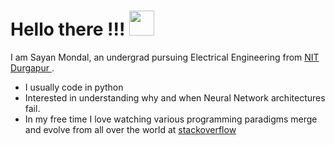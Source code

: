 <!-- <div align="center">
   <img src="tenor.gif" alt="alt text" width="800" height="400" />
</div>
<br> -->

# Hello there !!! <img src="https://raw.githubusercontent.com/MartinHeinz/MartinHeinz/master/wave.gif" width="40px">

I am Sayan Mondal, an undergrad pursuing Electrical Engineering from <a href="https://nitdgp.ac.in/"> NIT Durgapur </a> . <br>
<!-- - I am extremely fascinated by Machine Learning Algorithms 🧡.<br>
- Sometimes I build websites primarily using Django 😅. -->

- I usually code in python
- Interested in understanding why and when Neural Network architectures fail.
- In my free time I love watching various programming paradigms merge and evolve from all over the world at <a href="https://stackoverflow.com/users/16361344/cshelly" >stackoverflow  </a>



<!--
**sayan-mondal-tech/sayan-mondal-tech** is a ✨ _special_ ✨ repository because its `README.md` (this file) appears on your GitHub profile.

Here are some ideas to get you started:

![Top Langs](https://github-readme-stats.vercel.app/api/top-langs/?username=sa-y-an)
<br>
<br>

<br>

![Sayan's GitHub stats](https://github-readme-stats.vercel.app/api?username=sa-y-an&hide=stars&count_private=true)

<br>
- 🔭 I’m currently working on ...
- 🌱 I’m currently learning ...
- 👯 I’m looking to collaborate on ...
- 🤔 I’m looking for help with ...
- 💬 Ask me about ...
- 📫 How to reach me: ...
- 😄 Pronouns: ...
- ⚡ Fun fact: ...
-->
